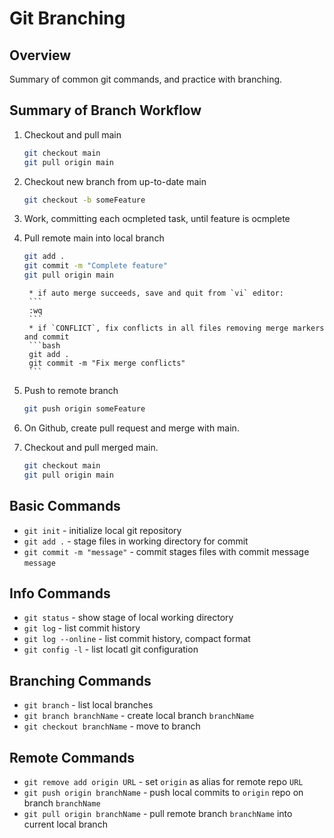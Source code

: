 # Git Branching


## Overview

Summary of common git commands, and practice with branching.

## Summary of Branch Workflow

1. Checkout and pull main

	```bash
	git checkout main
	git pull origin main
	```
2. Checkout new branch from up-to-date main
	```bash
	git checkout -b someFeature
	```
3. Work, committing each ocmpleted task, until feature is ocmplete
4. Pull remote main into local branch
	```bash
	git add .
	git commit -m "Complete feature"
	git pull origin main
	```

		* if auto merge succeeds, save and quit from `vi` editor:
		```
		:wq
		```
		* if `CONFLICT`, fix conflicts in all files removing merge markers and commit
		```bash
		git add .
		git commit -m "Fix merge conflicts"
		```
5. Push to remote branch
	```bash
	git push origin someFeature
	```
6. On Github, create pull request and merge with main.
7. Checkout and pull merged main.
	```bash
	git checkout main
	git pull origin main
	```



## Basic Commands
* `git init` - initialize local git repository
* `git add .` - stage files in working directory for commit
* `git commit -m "message"` - commit stages files with commit message `message`

## Info Commands
* `git status` - show stage of local working directory
* `git log` - list commit history
* `git log --online` - list commit history, compact format
* `git config -l` - list locatl git configuration

## Branching Commands
* `git branch` - list local branches
* `git branch branchName` - create local branch `branchName`
* `git checkout branchName` - move to branch

## Remote Commands
* `git remove add origin URL` - set `origin` as alias for remote repo `URL`
* `git push origin branchName` - push local commits to `origin` repo on branch `branchName`
* `git pull origin branchName` - pull remote branch `branchName` into current local branch

 